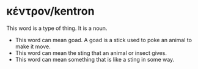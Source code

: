 # κέντρον/kentron
This word is a type of thing. It is a noun.
* This word can mean goad. A goad is a stick used to poke an animal to make it move.
* This word can mean the sting that an animal or insect gives.
* This word can mean something that is like a sting in some way.
